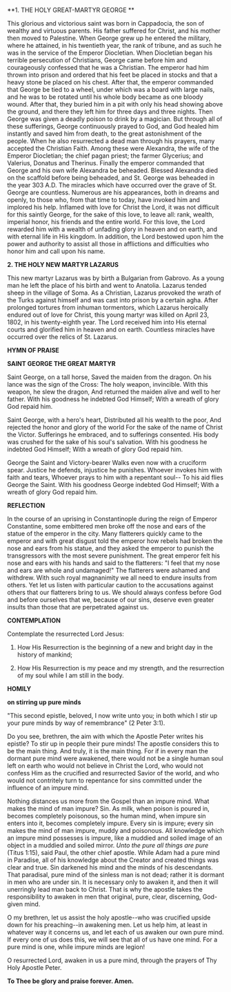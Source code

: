 
**1. THE HOLY GREAT-MARTYR GEORGE
**

This glorious and victorious saint was born in Cappadocia, the son of wealthy and virtuous parents. His father suffered for Christ, and his mother then moved to Palestine. When George grew up he entered the military, where he attained, in his twentieth year, the rank of tribune, and as such he was in the service of the Emperor Diocletian. When Diocletian began his terrible persecution of Christians, George came before him and courageously confessed that he was a Christian. The emperor had him thrown into prison and ordered that his feet be placed in stocks and that a heavy stone be placed on his chest. After that, the emperor commanded that George be tied to a wheel, under which was a board with large nails, and he was to be rotated until his whole body became as one bloody wound. After that, they buried him in a pit with only his head showing above the ground, and there they left him for three days and three nights. Then George was given a deadly poison to drink by a magician. But through all of these sufferings, George continuously prayed to God, and God healed him instantly and saved him from death, to the great astonishment of the people. When he also resurrected a dead man through his prayers, many accepted the Christian Faith. Among these were Alexandra, the wife of the Emperor Diocletian; the chief pagan priest; the farmer Glycerius; and Valerius, Donatus and Therinus. Finally the emperor commanded that George and his own wife Alexandra be beheaded. Blessed Alexandra died on the scaffold before being beheaded, and St. George was beheaded in the year 303 A.D. The miracles which have occurred over the grave of St. George are countless. Numerous are his appearances, both in dreams and openly, to those who, from that time to today, have invoked him and implored his help. Inflamed with love for Christ the Lord, it was not difficult for this saintly George, for the sake of this love, to leave all: rank, wealth, imperial honor, his friends and the entire world. For this love, the Lord rewarded him with a wealth of unfading glory in heaven and on earth, and with eternal life in His kingdom. In addition, the Lord bestowed upon him the power and authority to assist all those in afflictions and difficulties who honor him and call upon his name.

**2. THE HOLY NEW MARTYR LAZARUS**

This new martyr Lazarus was by birth a Bulgarian from Gabrovo. As a young man he left the place of his birth and went to Anatolia. Lazarus tended sheep in the village of Soma. As a Christian, Lazarus provoked the wrath of the Turks against himself and was cast into prison by a certain agha. After prolonged tortures from inhuman tormentors, which Lazarus heroically endured out of love for Christ, this young martyr was killed on April 23, 1802, in his twenty-eighth year. The Lord received him into His eternal courts and glorified him in heaven and on earth. Countless miracles have occurred over the relics of St. Lazarus.



**HYMN OF PRAISE**

**SAINT GEORGE THE GREAT MARTYR**

Saint George, on a tall horse,
Saved the maiden from the dragon.
On his lance was the sign of the Cross:
The holy weapon, invincible.
With this weapon, he slew the dragon,
And returned the maiden alive and well to her father.
With his goodness he indebted God Himself;
With a wreath of glory God repaid him.

Saint George, with a hero's heart,
Distributed all his wealth to the poor,
And rejected the honor and glory of the world
For the sake of the name of Christ the Victor.
Sufferings he embraced, and to sufferings consented.
His body was crushed for the sake of his soul's salvation.
With his goodness he indebted God Himself;
With a wreath of glory God repaid him.

George the Saint and Victory-bearer
Walks even now with a cruciform spear.
Justice he defends, injustice he punishes.
Whoever invokes him with faith and tears,
Whoever prays to him with a repentant soul--
To his aid flies George the Saint.
With his goodness George indebted God Himself;
With a wreath of glory God repaid him.


**REFLECTION**

In the course of an uprising in Constantinople during the reign of Emperor Constantine, some embittered men broke off the nose and ears of the statue of the emperor in the city. Many flatterers quickly came to the emperor and with great disgust told the emperor how rebels had broken the nose and ears from his statue, and they asked the emperor to punish the transgressors with the most severe punishment. The great emperor felt his nose and ears with his hands and said to the flatterers: "I feel that my nose and ears are whole and undamaged!" The flatterers were ashamed and withdrew. With such royal magnanimity we all need to endure insults from others. Yet let us listen with particular caution to the accusations against others that our flatterers bring to us. We should always confess before God and before ourselves that we, because of our sins, deserve even greater insults than those that are perpetrated against us.

**CONTEMPLATION**

Contemplate the resurrected Lord Jesus:

1.  How His Resurrection is the beginning of a new and bright day in the history of mankind;

1.  How His Resurrection is my peace and my strength, and the resurrection of my soul while I am still in the body.



**HOMILY**

**on stirring up pure minds**

"This second epistle, beloved, I now write unto you; in both which I stir up your pure minds by way of remembrance" (2 Peter 3:1).

Do you see, brethren, the aim with which the Apostle Peter writes his epistle? To stir up in people their pure minds! The apostle considers this to be the main thing. And truly, it is the main thing. For if in every man the dormant pure mind were awakened, there would not be a single human soul left on earth who would not believe in Christ the Lord, who would not confess Him as the crucified and resurrected Savior of the world, and who would not contritely turn to repentance for sins committed under the influence of an impure mind.

Nothing distances us more from the Gospel than an impure mind. What makes the mind of man impure? Sin. As milk, when poison is poured in, becomes completely poisonous, so the human mind, when impure sin enters into it, becomes completely impure. Every sin is impure; every sin makes the mind of man impure, muddy and poisonous. All knowledge which an impure mind possesses is impure, like a muddied and soiled image of an object in a muddied and soiled mirror. *Unto the pure all things are pure* (Titus 1:15), said Paul, the other chief apostle. While Adam had a pure mind in Paradise, all of his knowledge about the Creator and created things was clear and true. Sin darkened his mind and the minds of his descendants. That paradisal, pure mind of the sinless man is not dead; rather it is dormant in men who are under sin. It is necessary only to awaken it, and then it will unerringly lead man back to Christ. That is why the apostle takes the responsibility to awaken in men that original, pure, clear, discerning, God-given mind.

O my brethren, let us assist the holy apostle--who was crucified upside down for his preaching--in awakening men. Let us help him, at least in whatever way it concerns us, and let each of us awaken our own pure mind. If every one of us does this, we will see that all of us have one mind. For a pure mind is one, while impure minds are legion!

O resurrected Lord, awaken in us a pure mind, through the prayers of Thy Holy Apostle Peter.

**To Thee be glory and praise forever. Amen.**

 
